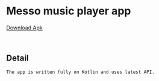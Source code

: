 # Messo music player app

[Download Apk](https://drive.google.com/file/d/1D6NVjlwZiZH5aaZnS9kglBsPHz6PEkfC/view?usp=sharing)

<br/>

## Detail
    The app is written fully on Kotlin and uses latest API.
    